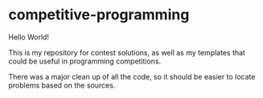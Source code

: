 competitive-programming
===========

Hello World!

This is my repository for contest solutions, as well as my templates that could be useful
in programming competitions. 

There was a major clean up of all the code, so it should be easier to locate problems based 
on the sources. 